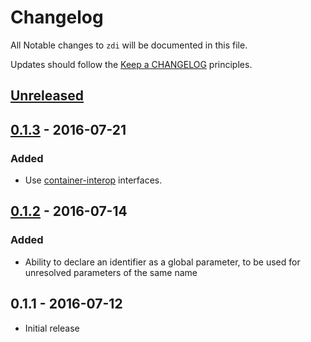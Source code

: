 # Changelog

All Notable changes to `zdi` will be documented in this file.

Updates should follow the [Keep a CHANGELOG](http://keepachangelog.com/) principles.

## [Unreleased]

## [0.1.3] - 2016-07-21

### Added
- Use [container-interop](https://github.com/container-interop/container-interop) interfaces.

## [0.1.2] - 2016-07-14

### Added
- Ability to declare an identifier as a global parameter, to be used for unresolved parameters of the same name

## 0.1.1 - 2016-07-12
- Initial release

[Unreleased]: https://github.com/jbboehr/zdi/compare/v0.1.3...HEAD
[0.1.3]: https://github.com/jbboehr/zdi/compare/v0.1.2...v0.1.3
[0.1.2]: https://github.com/jbboehr/zdi/compare/v0.1.1...v0.1.2
